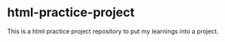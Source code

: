 # html-practice-project
This is a html practice project repository to put my learnings into a project.
